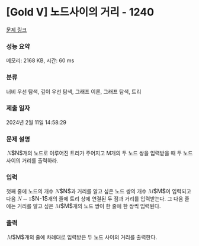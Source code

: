 # [Gold V] 노드사이의 거리 - 1240 

[문제 링크](https://www.acmicpc.net/problem/1240) 

### 성능 요약

메모리: 2168 KB, 시간: 60 ms

### 분류

너비 우선 탐색, 깊이 우선 탐색, 그래프 이론, 그래프 탐색, 트리

### 제출 일자

2024년 2월 11일 14:58:29

### 문제 설명

<p><mjx-container class="MathJax" jax="CHTML" style="font-size: 109%; position: relative;"> <mjx-math class="MJX-TEX" aria-hidden="true"><mjx-mi class="mjx-i"><mjx-c class="mjx-c1D441 TEX-I"></mjx-c></mjx-mi></mjx-math><mjx-assistive-mml unselectable="on" display="inline"><math xmlns="http://www.w3.org/1998/Math/MathML"><mi>N</mi></math></mjx-assistive-mml><span aria-hidden="true" class="no-mathjax mjx-copytext">$N$</span></mjx-container>개의 노드로 이루어진 트리가 주어지고 M개의 두 노드 쌍을 입력받을 때 두 노드 사이의 거리를 출력하라.</p>

### 입력 

 <p>첫째 줄에 노드의 개수 <mjx-container class="MathJax" jax="CHTML" style="font-size: 109%; position: relative;"><mjx-math class="MJX-TEX" aria-hidden="true"><mjx-mi class="mjx-i"><mjx-c class="mjx-c1D441 TEX-I"></mjx-c></mjx-mi></mjx-math><mjx-assistive-mml unselectable="on" display="inline"><math xmlns="http://www.w3.org/1998/Math/MathML"><mi>N</mi></math></mjx-assistive-mml><span aria-hidden="true" class="no-mathjax mjx-copytext">$N$</span></mjx-container>과 거리를 알고 싶은 노드 쌍의 개수 <mjx-container class="MathJax" jax="CHTML" style="font-size: 109%; position: relative;"><mjx-math class="MJX-TEX" aria-hidden="true"><mjx-mi class="mjx-i"><mjx-c class="mjx-c1D440 TEX-I"></mjx-c></mjx-mi></mjx-math><mjx-assistive-mml unselectable="on" display="inline"><math xmlns="http://www.w3.org/1998/Math/MathML"><mi>M</mi></math></mjx-assistive-mml><span aria-hidden="true" class="no-mathjax mjx-copytext">$M$</span></mjx-container>이 입력되고 다음 <mjx-container class="MathJax" jax="CHTML" style="font-size: 109%; position: relative;"><mjx-math class="MJX-TEX" aria-hidden="true"><mjx-mi class="mjx-i"><mjx-c class="mjx-c1D441 TEX-I"></mjx-c></mjx-mi><mjx-mo class="mjx-n" space="3"><mjx-c class="mjx-c2212"></mjx-c></mjx-mo><mjx-mn class="mjx-n" space="3"><mjx-c class="mjx-c31"></mjx-c></mjx-mn></mjx-math><mjx-assistive-mml unselectable="on" display="inline"><math xmlns="http://www.w3.org/1998/Math/MathML"><mi>N</mi><mo>−</mo><mn>1</mn></math></mjx-assistive-mml><span aria-hidden="true" class="no-mathjax mjx-copytext">$N-1$</span></mjx-container>개의 줄에 트리 상에 연결된 두 점과 거리를 입력받는다. 그 다음 줄에는 거리를 알고 싶은 <mjx-container class="MathJax" jax="CHTML" style="font-size: 109%; position: relative;"><mjx-math class="MJX-TEX" aria-hidden="true"><mjx-mi class="mjx-i"><mjx-c class="mjx-c1D440 TEX-I"></mjx-c></mjx-mi></mjx-math><mjx-assistive-mml unselectable="on" display="inline"><math xmlns="http://www.w3.org/1998/Math/MathML"><mi>M</mi></math></mjx-assistive-mml><span aria-hidden="true" class="no-mathjax mjx-copytext">$M$</span></mjx-container>개의 노드 쌍이 한 줄에 한 쌍씩 입력된다.</p>

### 출력 

 <p><mjx-container class="MathJax" jax="CHTML" style="font-size: 109%; position: relative;"> <mjx-math class="MJX-TEX" aria-hidden="true"><mjx-mi class="mjx-i"><mjx-c class="mjx-c1D440 TEX-I"></mjx-c></mjx-mi></mjx-math><mjx-assistive-mml unselectable="on" display="inline"><math xmlns="http://www.w3.org/1998/Math/MathML"><mi>M</mi></math></mjx-assistive-mml><span aria-hidden="true" class="no-mathjax mjx-copytext">$M$</span></mjx-container>개의 줄에 차례대로 입력받은 두 노드 사이의 거리를 출력한다.</p>

